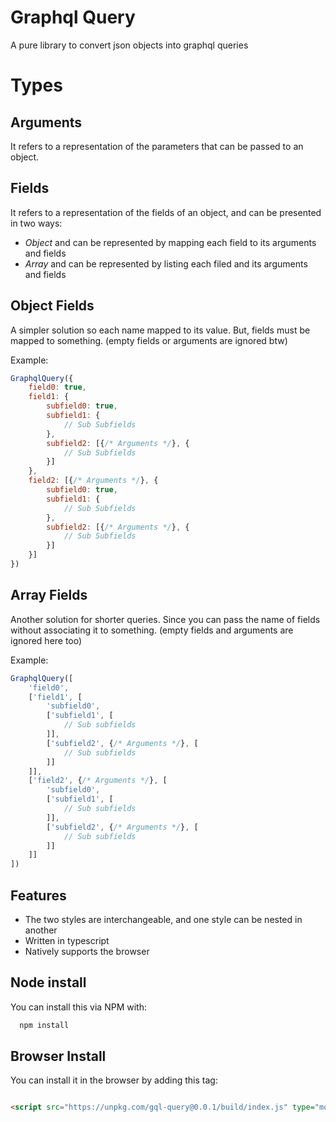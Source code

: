 # Graphql Query

A pure library to convert json objects into graphql queries

# Types

## Arguments

It refers to a representation of the parameters that can be passed to an object.

## Fields

It refers to a representation of the fields of an object, and can be presented in two
ways:

- *Object* and can be represented by mapping each field to its arguments and fields
- *Array* and can be represented by listing each filed and its arguments and fields

## Object Fields

A simpler solution so each name mapped to its value. But, fields must be mapped to
something. (empty fields or arguments are ignored btw)

Example:

```javascript
GraphqlQuery({
    field0: true,
    field1: {
        subfield0: true,
        subfield1: {
            // Sub Subfields
        },
        subfield2: [{/* Arguments */}, {
            // Sub Subfields
        }]
    },
    field2: [{/* Arguments */}, {
        subfield0: true,
        subfield1: {
            // Sub Subfields
        },
        subfield2: [{/* Arguments */}, {
            // Sub Subfields
        }]
    }]
})
```

## Array Fields

Another solution for shorter queries. Since you can pass the name of fields without
associating it to something. (empty fields and arguments are ignored here too)

Example:

```javascript
GraphqlQuery([
    'field0',
    ['field1', [
        'subfield0',
        ['subfield1', [
            // Sub subfields
        ]],
        ['subfield2', {/* Arguments */}, [
            // Sub subfields
        ]]
    ]],
    ['field2', {/* Arguments */}, [
        'subfield0',
        ['subfield1', [
            // Sub subfields
        ]],
        ['subfield2', {/* Arguments */}, [
            // Sub subfields
        ]]
    ]]
])
```

## Features

- The two styles are interchangeable, and one style can be nested in another
- Written in typescript
- Natively supports the browser

## Node install

You can install this via NPM with:

```bash
  npm install
```

## Browser Install

You can install it in the browser by adding this tag:

```html

<script src="https://unpkg.com/gql-query@0.0.1/build/index.js" type="module"></script>
```
